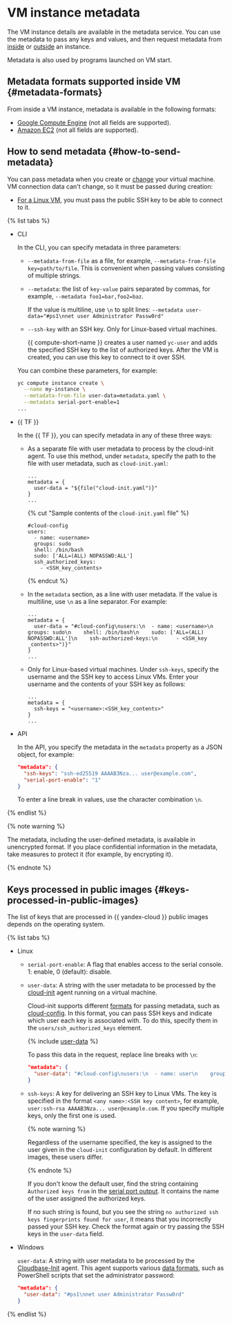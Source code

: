 # VM instance metadata

The VM instance details are available in the metadata service. You can use the metadata to pass any keys and values, and then request metadata from [inside](../operations/vm-info/get-info.md#inside-instance) or [outside](../operations/vm-info/get-info.md#outside-instance) an instance.

Metadata is also used by programs launched on VM start.

## Metadata formats supported inside VM {#metadata-formats}

From inside a VM instance, metadata is available in the following formats:
* [Google Compute Engine](../operations/vm-info/get-info.md#gce-metadata) (not all fields are supported).
* [Amazon EC2](../operations/vm-info/get-info.md#ec2-metadata) (not all fields are supported).

## How to send metadata {#how-to-send-metadata}

You can pass metadata when you create or [change](../operations/vm-control/vm-update.md#change-metadata) your virtual machine. VM connection data can't change, so it must be passed during creation:
* [For a Linux VM](../operations/vm-create/create-linux-vm.md), you must pass the public SSH key to be able to connect to it.

{% list tabs %}

- CLI

   In the CLI, you can specify metadata in three parameters:
   * `--metadata-from-file` as a file, for example, `--metadata-from-file key=path/to/file`. This is convenient when passing values consisting of multiple strings.
   * `--metadata`: the list of `key-value` pairs separated by commas, for example, `--metadata foo1=bar,foo2=baz`.

      If the value is multiline, use `\n` to split lines: `--metadata user-data="#ps1\nnet user Administrator Passw0rd"`
   * `--ssh-key` with an SSH key. Only for Linux-based virtual machines.

      {{ compute-short-name }} creates a user named `yc-user` and adds the specified SSH key to the list of authorized keys. After the VM is created, you can use this key to connect to it over SSH.

   You can combine these parameters, for example:

   ```bash
   yc compute instance create \
     --name my-instance \
     --metadata-from-file user-data=metadata.yaml \
     --metadata serial-port-enable=1
   ...
   ```

- {{ TF }}

   In the {{ TF }}, you can specify metadata in any of these three ways:

   * As a separate file with user metadata to process by the cloud-init agent. To use this method, under `metadata`, specify the path to the file with user metadata, such as `cloud-init.yaml`:

      ```hcl
      ...
      metadata = {
        user-data = "${file("cloud-init.yaml")}"
      }
      ...
      ```

      {% cut "Sample contents of the `cloud-init.yaml` file" %}

      ```hcl
      #cloud-config
      users:
        - name: <username>
        groups: sudo
        shell: /bin/bash
        sudo: ['ALL=(ALL) NOPASSWD:ALL']
        ssh_authorized_keys:
          - <SSH_key_contents>
      ```

      {% endcut %}

   * In the `metadata` section, as a line with user metadata. If the value is multiline, use `\n` as a line separator. For example:

      ```hcl
      ...
      metadata = {
        user-data = "#cloud-config\nusers:\n  - name: <username>\n    groups: sudo\n    shell: /bin/bash\n    sudo: ['ALL=(ALL) NOPASSWD:ALL']\n    ssh-authorized-keys:\n      - <SSH_key _contents>")}"
      }
      ...
      ```

   * Only for Linux-based virtual machines. Under `ssh-keys`, specify the username and the SSH key to access Linux VMs. Enter your username and the contents of your SSH key as follows:

      ```hcl
      ...
      metadata = {
        ssh-keys = "<username>:<SSH_key_contents>"
      }
      ...
      ```

- API

   In the API, you specify the metadata in the `metadata` property as a JSON object, for example:
   ```json
   "metadata": {
     "ssh-keys": "ssh-ed25519 AAAAB3Nza... user@example.com",
     "serial-port-enable": "1"
   }
   ```

   To enter a line break in values, use the character combination `\n`.

{% endlist %}

{% note warning %}

The metadata, including the user-defined metadata, is available in unencrypted format. If you place confidential information in the metadata, take measures to protect it (for example, by encrypting it).

{% endnote %}

## Keys processed in public images {#keys-processed-in-public-images}

The list of keys that are processed in {{ yandex-cloud }} public images depends on the operating system.

{% list tabs %}

- Linux

   * `serial-port-enable`: A flag that enables access to the serial console. 1: enable, 0 (default): disable.
   * `user-data`: A string with the user metadata to be processed by the [cloud-init](https://cloud-init.io) agent running on a virtual machine.

      Cloud-init supports different [formats](https://cloudinit.readthedocs.io/en/latest/topics/format.html) for passing metadata, such as [cloud-config](https://cloudinit.readthedocs.io/en/latest/topics/examples.html). In this format, you can pass SSH keys and indicate which user each key is associated with. To do this, specify them in the `users/ssh_authorized_keys` element.

      {% include [user-data](../../_includes/compute/user-data.md) %}

      To pass this data in the request, replace line breaks with `\n`:

      ```json
      "metadata": {
        "user-data": "#cloud-config\nusers:\n  - name: user\n    groups: sudo\n    shell: /bin/bash\n    sudo: ['ALL=(ALL) NOPASSWD:ALL']\n    ssh-authorized-keys:\n      - ssh-ed25519 AAAAB3Nza......OjbSMRX user@example.com\n      - ssh-ed25519 AAAAB3Nza......Pu00jRN user@desktop"
      }
      ```

   * `ssh-keys`: A key for delivering an SSH key to Linux VMs. The key is specified in the format `<any name>:<SSH key content>`, for example, `user:ssh-rsa AAAAB3Nza... user@example.com`. If you specify multiple keys, only the first one is used.

      {% note warning %}

      Regardless of the username specified, the key is assigned to the user given in the `cloud-init` configuration by default. In different images, these users differ.

      {% endnote %}

      If you don't know the default user, find the string containing `Authorized keys from` in the [serial port output](../operations/vm-info/get-serial-port-output.md). It contains the name of the user assigned the authorized keys.

      If no such string is found, but you see the string `no authorized ssh keys fingerprints found for user`, it means that you incorrectly passed your SSH key. Check the format again or try passing the SSH keys in the `user-data` field.

- Windows

   `user-data`: A string with user metadata to be processed by the [Cloudbase-Init](https://cloudbase.it/cloudbase-init/) agent. This agent supports various [data formats](https://cloudbase-init.readthedocs.io/en/latest/userdata.html), such as PowerShell scripts that set the administrator password:

   ```json
   "metadata": {
     "user-data": "#ps1\nnet user Administrator Passw0rd"
   }
   ```

{% endlist %}